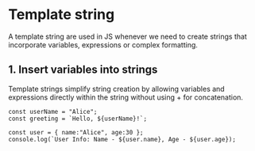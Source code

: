 # Template string
A template string are used in JS whenever we need to create strings that incorporate variables, expressions or complex formatting.

## 1. Insert variables into strings
Template strings simplify string creation by allowing variables and expressions directly within the string without using + for concatenation.

```
const userName = "Alice";
const greeting = `Hello, ${userName}!`;
```
```
const user = { name:"Alice", age:30 };
console.log(`User Info: Name - ${user.name}, Age - ${user.age});